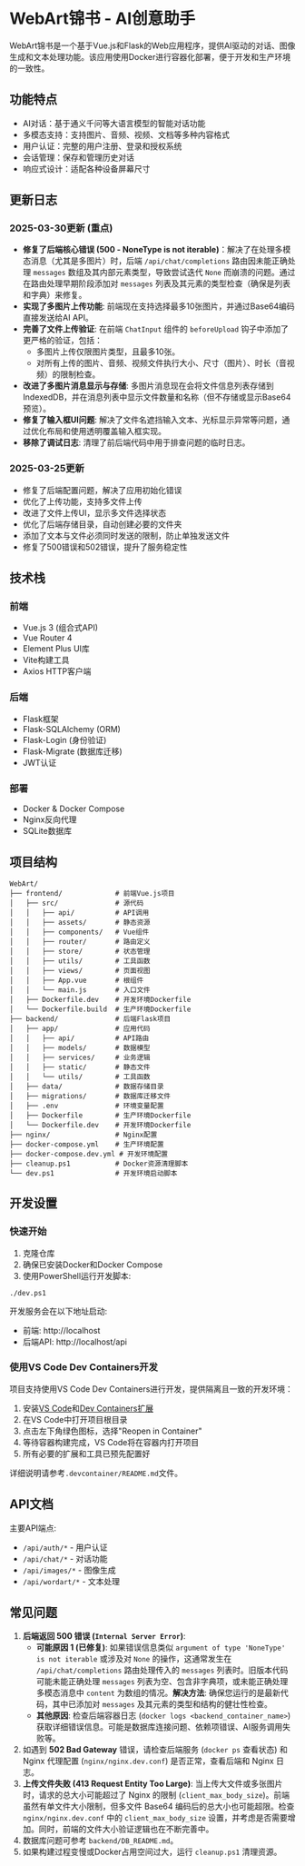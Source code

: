 # WebArt锦书 - AI创意助手

WebArt锦书是一个基于Vue.js和Flask的Web应用程序，提供AI驱动的对话、图像生成和文本处理功能。该应用使用Docker进行容器化部署，便于开发和生产环境的一致性。

## 功能特点

- AI对话：基于通义千问等大语言模型的智能对话功能
- 多模态支持：支持图片、音频、视频、文档等多种内容格式
- 用户认证：完整的用户注册、登录和授权系统
- 会话管理：保存和管理历史对话
- 响应式设计：适配各种设备屏幕尺寸

## 更新日志

### 2025-03-30更新 (重点)
- **修复了后端核心错误 (500 - NoneType is not iterable)**：解决了在处理多模态消息（尤其是多图片）时，后端 `/api/chat/completions` 路由因未能正确处理 `messages` 数组及其内部元素类型，导致尝试迭代 `None` 而崩溃的问题。通过在路由处理早期阶段添加对 `messages` 列表及其元素的类型检查（确保是列表和字典）来修复。
- **实现了多图片上传功能**: 前端现在支持选择最多10张图片，并通过Base64编码直接发送给AI API。
- **完善了文件上传验证**: 在前端 `ChatInput` 组件的 `beforeUpload` 钩子中添加了更严格的验证，包括：
    - 多图片上传仅限图片类型，且最多10张。
    - 对所有上传的图片、音频、视频文件执行大小、尺寸（图片）、时长（音视频）的限制检查。
- **改进了多图片消息显示与存储**: 多图片消息现在会将文件信息列表存储到IndexedDB，并在消息列表中显示文件数量和名称（但不存储或显示Base64预览）。
- **修复了输入框UI问题**: 解决了文件名遮挡输入文本、光标显示异常等问题，通过优化布局和使用透明覆盖输入框实现。
- **移除了调试日志**: 清理了前后端代码中用于排查问题的临时日志。

### 2025-03-25更新
- 修复了后端配置问题，解决了应用初始化错误
- 优化了上传功能，支持多文件上传
- 改进了文件上传UI，显示多文件选择状态
- 优化了后端存储目录，自动创建必要的文件夹
- 添加了文本与文件必须同时发送的限制，防止单独发送文件
- 修复了500错误和502错误，提升了服务稳定性

## 技术栈

### 前端
- Vue.js 3 (组合式API)
- Vue Router 4
- Element Plus UI库
- Vite构建工具
- Axios HTTP客户端

### 后端
- Flask框架
- Flask-SQLAlchemy (ORM)
- Flask-Login (身份验证)
- Flask-Migrate (数据库迁移)
- JWT认证

### 部署
- Docker & Docker Compose
- Nginx反向代理
- SQLite数据库

## 项目结构

```
WebArt/
├── frontend/             # 前端Vue.js项目
│   ├── src/              # 源代码
│   │   ├── api/          # API调用
│   │   ├── assets/       # 静态资源
│   │   ├── components/   # Vue组件
│   │   ├── router/       # 路由定义
│   │   ├── store/        # 状态管理
│   │   ├── utils/        # 工具函数
│   │   ├── views/        # 页面视图
│   │   ├── App.vue       # 根组件
│   │   └── main.js       # 入口文件
│   ├── Dockerfile.dev    # 开发环境Dockerfile
│   └── Dockerfile.build  # 生产环境Dockerfile
├── backend/              # 后端Flask项目
│   ├── app/              # 应用代码
│   │   ├── api/          # API路由
│   │   ├── models/       # 数据模型
│   │   ├── services/     # 业务逻辑
│   │   ├── static/       # 静态文件
│   │   └── utils/        # 工具函数
│   ├── data/             # 数据存储目录
│   ├── migrations/       # 数据库迁移文件
│   ├── .env              # 环境变量配置
│   ├── Dockerfile        # 生产环境Dockerfile
│   └── Dockerfile.dev    # 开发环境Dockerfile
├── nginx/                # Nginx配置
├── docker-compose.yml    # 生产环境配置
├── docker-compose.dev.yml # 开发环境配置
├── cleanup.ps1           # Docker资源清理脚本
└── dev.ps1               # 开发环境启动脚本
```

## 开发设置

### 快速开始

1. 克隆仓库
2. 确保已安装Docker和Docker Compose
3. 使用PowerShell运行开发脚本:

```
./dev.ps1
```

开发服务会在以下地址启动:
- 前端: http://localhost
- 后端API: http://localhost/api

### 使用VS Code Dev Containers开发

项目支持使用VS Code Dev Containers进行开发，提供隔离且一致的开发环境：

1. 安装[VS Code](https://code.visualstudio.com/)和[Dev Containers扩展](https://marketplace.visualstudio.com/items?itemName=ms-vscode-remote.remote-containers)
2. 在VS Code中打开项目根目录
3. 点击左下角绿色图标，选择"Reopen in Container"
4. 等待容器构建完成，VS Code将在容器内打开项目
5. 所有必要的扩展和工具已预先配置好

详细说明请参考`.devcontainer/README.md`文件。


## API文档

主要API端点:

- `/api/auth/*` - 用户认证
- `/api/chat/*` - 对话功能
- `/api/images/*` - 图像生成
- `/api/wordart/*` - 文本处理

## 常见问题

1.  **后端返回 500 错误 (`Internal Server Error`)**: 
    *   **可能原因 1 (已修复)**: 如果错误信息类似 `argument of type 'NoneType' is not iterable` 或涉及对 `None` 的操作，这通常发生在 `/api/chat/completions` 路由处理传入的 `messages` 列表时。旧版本代码可能未能正确处理 `messages` 列表为空、包含非字典项，或未能正确处理多模态消息中 `content` 为数组的情况。**解决方法**: 确保您运行的是最新代码，其中已添加对 `messages` 及其元素的类型和结构的健壮性检查。
    *   **其他原因**: 检查后端容器日志 (`docker logs <backend_container_name>`) 获取详细错误信息。可能是数据库连接问题、依赖项错误、AI服务调用失败等。
2.  如遇到 **502 Bad Gateway** 错误，请检查后端服务 (`docker ps` 查看状态) 和 Nginx 代理配置 (`nginx/nginx.dev.conf`) 是否正常，查看后端和 Nginx 日志。
3.  **上传文件失败 (413 Request Entity Too Large)**: 当上传大文件或多张图片时，请求的总大小可能超过了 Nginx 的限制 (`client_max_body_size`)。前端虽然有单文件大小限制，但多文件 Base64 编码后的总大小也可能超限。检查 `nginx/nginx.dev.conf` 中的 `client_max_body_size` 设置，并考虑是否需要增加。同时，前端的文件大小验证逻辑也在不断完善中。
4.  数据库问题可参考 `backend/DB_README.md`。
5.  如果构建过程变慢或Docker占用空间过大，运行 `cleanup.ps1` 清理资源。

